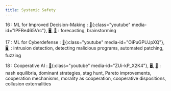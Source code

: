```yaml
---
title: Systemic Safety
---
```


16
: ML for Improved Decision-Making
: [🎥](#media-popup){:class="youtube" media-id="IPFBe465Vrc"}, [🖥️](https://docs.google.com/presentation/d/1HmbLzwmx4IiqoIlhoZ0uDTdLxCP31O3XM9mhJOlJRYM/edit?usp=sharing), [📖](https://github.com/centerforaisafety/Intro_to_ML_Safety/blob/master/ML%20for%20Improved%20Decision-Making/main.md)
: forecasting, brainstorming

17
: ML for Cyberdefense
: [🎥](#media-popup){:class="youtube" media-id="OiPuGPUJpXQ"}, [🖥️](https://docs.google.com/presentation/d/169h2BwK8U7CvPPYiCMEww3NxvpdKEP-Aes_iE5PS6pA/edit?usp=sharing),
: intrusion detection, detecting malicious programs, automated patching, fuzzing

18
: Cooperative AI
: [🎥](#media-popup){:class="youtube" media-id="ZUi-kP_X2K4"}, [🖥️](https://docs.google.com/presentation/d/1d5dryLUmW2bqQaCak4PxOPD3gqk2qeeW2ZwAB74ixhQ/edit?usp=sharing), [📖](https://github.com/centerforaisafety/Intro_to_ML_Safety/blob/master/Cooperative%20AI/main.md)
: nash equilibria, dominant strategies, stag hunt, Pareto improvements, cooperation mechanisms, morality as cooperation, cooperative dispositions, collusion externalities
